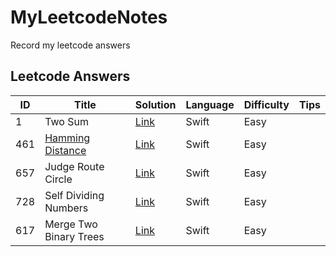 # MyLeetcodeNotes
Record my leetcode answers

## Leetcode Answers

| ID   | Title                                    | Solution                                 | Language | Difficulty | Tips |
| ---- | ---------------------------------------- | ---------------------------------------- | -------- | ---------- | ---- |
| 1    | Two Sum                                  | [Link](./MyLeetcodeNotes/1TwoSum.swift)  | Swift    | Easy       |      |
| 461  | [Hamming Distance](https://en.wikipedia.org/wiki/Hamming_distance) | [Link](./MyLeetcodeNotes/461HammingDistance.swift) | Swift    | Easy       |      |
| 657  | Judge Route Circle                       | [Link](./MyLeetcodeNotes/657JudgeRouteCircle.swift) | Swift    | Easy       |      |
| 728  | Self Dividing Numbers                    | [Link](./MyLeetcodeNotes/728SelfDividingNumbers.swift) | Swift    | Easy       |      |
| 617  | Merge Two Binary Trees                   | [Link](./MyLeetcodeNotes/617MergeTwoBinaryTrees.swift) | Swift    | Easy       |      |

